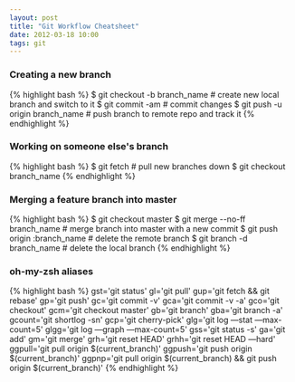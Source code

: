 ```yaml
---
layout: post
title: "Git Workflow Cheatsheet"
date: 2012-03-18 10:00
tags: git
---
```


### Creating a new branch

{% highlight bash %}
$ git checkout -b branch_name    # create new local branch and switch to it
$ git commit -am                 # commit changes
$ git push -u origin branch_name # push branch to remote repo and track it
{% endhighlight %}

### Working on someone else's branch

{% highlight bash %}
$ git fetch                      # pull new branches down
$ git checkout branch_name
{% endhighlight %}


### Merging a feature branch into master

{% highlight bash %}
$ git checkout master
$ git merge --no-ff branch_name  # merge branch into master with a new commit
$ git push origin :branch_name   # delete the remote branch
$ git branch -d branch_name      # delete the local branch
{% endhighlight %}


### oh-my-zsh aliases

{% highlight bash %}
gst='git status'
gl='git pull'
gup='git fetch && git rebase'
gp='git push'
gc='git commit -v'
gca='git commit -v -a'
gco='git checkout'
gcm='git checkout master'
gb='git branch'
gba='git branch -a'
gcount='git shortlog -sn'
gcp='git cherry-pick'
glg='git log —stat —max-count=5'
glgg='git log —graph —max-count=5'
gss='git status -s'
ga='git add'
gm='git merge'
grh='git reset HEAD'
grhh='git reset HEAD —hard'
ggpull='git pull origin $(current_branch)'
ggpush='git push origin $(current_branch)'
ggpnp='git pull origin $(current_branch) && git push origin $(current_branch)'
{% endhighlight %}
